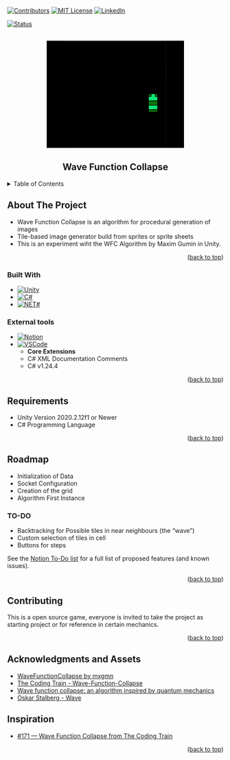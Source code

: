 <div id="top"></div>

[![Contributors][contributors-shield]][contributors-url]
[![MIT License][license-shield]][license-url]
[![LinkedIn][linkedin-shield]][linkedin-url]

[![Status][badge]](https://github.com/RodrigoQuiroz09/2D-World-Generator-Algorithms)

<!-- PROJECT LOGO -->
<br />
<div align="center">
    <img src="images/wfc.gif" alt="Logo" width="320" height="250">
  </a>

<h2 align="center">Wave Function Collapse</h2>
</div>

<!-- TABLE OF CONTENTS -->
<details>
  <summary>Table of Contents</summary>
  <ol>
    <li>
      <a href="#about-the-project">About The Project</a>
      <ul>
        <li><a href="#built-with">Built With</a></li>
        <li><a href="#external-tools">External Tools</a></li>
      </ul>
    </li>
    <li>
      <a href="#requirements">Requirements</a>
    </li>
    <li><a href="#roadmap">Roadmap</a></li>
    <li><a href="#contributing">Contributing</a></li>
    <li><a href="#acknowledgments">Acknowledgments</a></li>
  </ol>
</details>

<!-- ABOUT THE PROJECT -->

## About The Project

- Wave Function Collapse is an algorithm for procedural generation of images
- Tile-based image generator build from sprites or sprite sheets
- This is an experiment wiht the WFC Algorithm by Maxim Gumin in Unity.

<p align="right">(<a href="#top">back to top</a>)</p>

### Built With

- [![Unity][unity.com]][unity-url]
- [![C#][csharp.com]][csharp-url]
- [![NET#][net.com]][net-url]

### External tools

- [![Notion][notion.com]][notion-url]
- [![VSCode][vsc.com]][vsc-url]
  - <strong>Core Extensions</strong>
  - C# XML Documentation Comments
  - C# v1.24.4
  <p align="right">(<a href="#top">back to top</a>)</p>

<!-- GETTING STARTED -->

## Requirements

- Unity Version 2020.2.12f1 or Newer
- C# Programming Language

<p align="right">(<a href="#top">back to top</a>)</p>

<!-- ROADMAP -->

## Roadmap

- Initialization of Data
- Socket Configuration
- Creation of the grid
- Algorithm First Instance

### TO-DO

- Backtracking for Possible tiles in near neighbours (the “wave”)
- Custom selection of tiles in cell
- Buttons for steps

See the [Notion To-Do list](https://silicon-grill-d89.notion.site/a36818ccfc304763abf1f31c1b0e9664?v=e21e954254c84554abdec864099e0c2b) for a full list of proposed features (and known issues).

<p align="right">(<a href="#top">back to top</a>)</p>

<!-- CONTRIBUTING -->

## Contributing

This is a open source game, everyone is invited to take the project as starting project or for reference in certain mechanics.

<p align="right">(<a href="#top">back to top</a>)</p>

<!-- ACKNOWLEDGMENTS -->

## Acknowledgments and Assets

- [WaveFunctionCollapse by mxgmn](https://github.com/mxgmn/WaveFunctionCollapse)
- [The Coding Train - Wave-Function-Collapse](https://secrethideout.itch.io/team-wars-platformer-battle)
- [Wave function collapse: an algorithm inspired by quantum mechanics](https://sudonull.com/post/1592-Wave-function-collapse-an-algorithm-inspired-by-quantum-mechanics)
- [ Oskar Stalberg - Wave](https://oskarstalberg.com/game/wave/wave.html)

## Inspiration

- [#171 — Wave Function Collapse from The Coding Train](https://thecodingtrain.com/challenges/171-wave-function-collapse)

<p align="right">(<a href="#top">back to top</a>)</p>

<!-- MARKDOWN LINKS & IMAGES -->
<!-- https://www.markdownguide.org/basic-syntax/#reference-style-links -->

[contributors-shield]: https://img.shields.io/github/contributors/RodrigoQuiroz09/2D-World-Generator-Algorithms.svg?style=for-the-badge
[contributors-url]: https://github.com/RodrigoQuiroz09/2D-World-Generator-Algorithms/graphs/contributors
[license-shield]: https://img.shields.io/github/license/RodrigoQuiroz09/2D-World-Generator-Algorithms.svg?style=for-the-badge
[license-url]: https://github.com/RodrigoQuiroz09/2D-World-Generator-Algorithms/blob/master/LICENSE.txt
[linkedin-shield]: https://img.shields.io/badge/-LinkedIn-black.svg?style=for-the-badge&logo=linkedin&colorB=555
[linkedin-url]: https://linkedin.com/in/rodrigo-q-3b8213129/
[badge-dev]: https://forthebadge.com/images/badges/built-by-developers.svg
[badge-dev-url]: http://ForTheBadge.com/images/badges/built-by-developers.svg
[product-screenshot]: images/mainmenu.PNG
[unity-url]: https://unity.com
[unity.com]: https://img.shields.io/badge/Unity-100000?style=for-the-badge&logo=unity&logoColor=white
[csharp-url]: https://docs.microsoft.com/en-us/dotnet/csharp/
[csharp.com]: https://img.shields.io/badge/C%23-239120?style=for-the-badge&logo=c-sharp&logoColor=white
[notion-url]: https://www.notion.so/product?fredir=1
[notion.com]: https://img.shields.io/badge/Notion-000000?style=for-the-badge&logo=notion&logoColor=white
[vsc-url]: https://code.visualstudio.com
[vsc.com]: https://img.shields.io/badge/Visual_Studio_Code-0078D4?style=for-the-badge&logo=visual%20studio%20code&logoColor=white
[net-url]: https://dotnet.microsoft.com/en-us/
[net.com]: https://img.shields.io/badge/.NET-5C2D91?style=for-the-badge&logo=.net&logoColor=white
[badge]: https://img.shields.io/badge/Status-Stand--By-orange?style=for-the-badges
